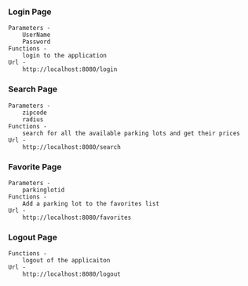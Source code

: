 ### Login Page
    Parameters - 
        UserName
        Password
    Functions - 
        login to the application
    Url - 
        http://localhost:8080/login 
### Search Page
    Parameters - 
        zipcode
        radius
    Functions - 
        search for all the available parking lots and get their prices
    Url - 
        http://localhost:8080/search
### Favorite Page
    Parameters - 
        parkinglotid
    Functions - 
        Add a parking lot to the favorites list
    Url - 
        http://localhost:8080/favorites
### Logout Page
    Functions - 
        logout of the applicaiton
    Url - 
        http://localhost:8080/logout
